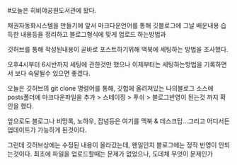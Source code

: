 #오늘은 히비야공원도서관에 왔다.

채권자동화시스템을 만들기에 앞서
마크다운언어를 통해 깃블로그에 그날 배운내용 습득한 내용등을 정리하고
블로그형식에 맞게 업로드 하는방법과

깃허브를 통해 작성된내용이 곧바로 포스트하기위해 맥북에 세팅하는 방법을 조사했다.

오후4시부터 6시반까지 세팅에 관한것만 했으나 이제부터는 세팅하는방법을 기록하면서
보다 숙달될수 있으면 좋겠다.

오늘은 깃허브의 git clone  명령어를 통해, 깃헙에 올려져있는 나의블로그 소스에
posts폴더에 마크다운파일을 추가 > 스테이징 > 푸쉬 > 블로그반영이 된는것 까지 확인을 했다.

앞으로도 블로그나 비망록, 노하우, 잡념등은 여기를 맥북 & 데스크탑...그리고 어디서든 업데이트가 가능하게 된것이다.

그런데 깃허브상에는 수정된 내용이 올라갔는데, 왠일인지 블로그에는 정작 반영이 안되는것이다. 최초에 파일을 업로드할때는 문제가 없었으나,
도데체 무엇이 문제인가